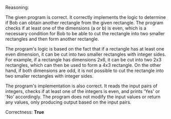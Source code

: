 Reasoning:

The given program is correct. It correctly implements the logic to determine if Bob can obtain another rectangle from the given rectangle. The program checks if at least one of the dimensions (a or b) is even, which is a necessary condition for Bob to be able to cut the rectangle into two smaller rectangles and then form another rectangle.

The program's logic is based on the fact that if a rectangle has at least one even dimension, it can be cut into two smaller rectangles with integer sides. For example, if a rectangle has dimensions 2x6, it can be cut into two 2x3 rectangles, which can then be used to form a 4x3 rectangle. On the other hand, if both dimensions are odd, it is not possible to cut the rectangle into two smaller rectangles with integer sides.

The program's implementation is also correct. It reads the input pairs of integers, checks if at least one of the integers is even, and prints 'Yes' or 'No' accordingly. The program does not modify the input values or return any values, only producing output based on the input pairs.

Correctness: **True**